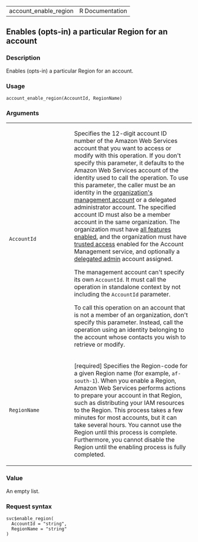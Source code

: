 <table style="width: 100%;">
<tbody>
<tr class="odd">
<td>account_enable_region</td>
<td style="text-align: right;">R Documentation</td>
</tr>
</tbody>
</table>

## Enables (opts-in) a particular Region for an account

### Description

Enables (opts-in) a particular Region for an account.

### Usage

    account_enable_region(AccountId, RegionName)

### Arguments

<table>
<colgroup>
<col style="width: 35%" />
<col style="width: 65%" />
</colgroup>
<tbody>
<tr class="odd">
<td><code id="account_enable_region_:_AccountId">AccountId</code></td>
<td><p>Specifies the 12-digit account ID number of the Amazon Web
Services account that you want to access or modify with this operation.
If you don't specify this parameter, it defaults to the Amazon Web
Services account of the identity used to call the operation. To use this
parameter, the caller must be an identity in the <a
href="https://docs.aws.amazon.com/organizations/latest/userguide/orgs_getting-started_concepts.html#account">organization's
management account</a> or a delegated administrator account. The
specified account ID must also be a member account in the same
organization. The organization must have <a
href="https://docs.aws.amazon.com/organizations/latest/userguide/orgs_manage_org_support-all-features.html">all
features enabled</a>, and the organization must have <a
href="https://docs.aws.amazon.com/organizations/latest/userguide/">trusted
access</a> enabled for the Account Management service, and optionally a
<a
href="https://docs.aws.amazon.com/organizations/latest/userguide/">delegated
admin</a> account assigned.</p>
<p>The management account can't specify its own <code>AccountId</code>.
It must call the operation in standalone context by not including the
<code>AccountId</code> parameter.</p>
<p>To call this operation on an account that is not a member of an
organization, don't specify this parameter. Instead, call the operation
using an identity belonging to the account whose contacts you wish to
retrieve or modify.</p></td>
</tr>
<tr class="even">
<td><code id="account_enable_region_:_RegionName">RegionName</code></td>
<td><p>[required] Specifies the Region-code for a given Region name (for
example, <code>af-south-1</code>). When you enable a Region, Amazon Web
Services performs actions to prepare your account in that Region, such
as distributing your IAM resources to the Region. This process takes a
few minutes for most accounts, but it can take several hours. You cannot
use the Region until this process is complete. Furthermore, you cannot
disable the Region until the enabling process is fully
completed.</p></td>
</tr>
</tbody>
</table>

### Value

An empty list.

### Request syntax

    svc$enable_region(
      AccountId = "string",
      RegionName = "string"
    )
